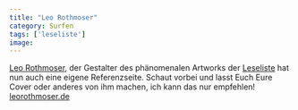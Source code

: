 ```yaml
---
title: "Leo Rothmoser"
category: Surfen
tags: ['leseliste']
image: 
---
```


[Leo Rothmoser](http://leorothmoser.de/), der Gestalter des phänomenalen Artworks der [Leseliste](/musik/leseliste) hat nun auch eine eigene Referenzseite. Schaut vorbei und lasst Euch Eure Cover oder anderes von ihm machen, ich kann das nur empfehlen!  
[leorothmoser.de](http://leorothmoser.de/)  
